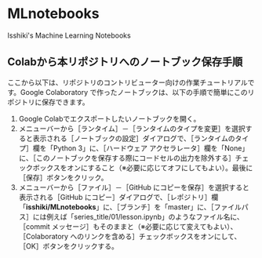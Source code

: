 # MLnotebooks
Isshiki's Machine Learning Notebooks

## Colabから本リポジトリへのノートブック保存手順

ここから以下は、リポジトリのコントリビューター向けの作業チュートリアルです。Google Colaboratory で作ったノートブックは、以下の手順で簡単にこのリポジトリに保存できます。

1. Google Colabでエクスポートしたいノートブックを開く。
2. メニューバーから［ランタイム］－［ランタイムのタイプを変更］を選択すると表示される［ノートブックの設定］ダイアログで、［ランタイムのタイプ］欄を「Python 3」に、［ハードウェア アクセラレータ］欄を「None」に、［このノートブックを保存する際にコードセルの出力を除外する］チェックボックスをオンにすること（※必要に応じてオフにしてもよい）。最後に［保存］ボタンをクリック。
3. メニューバーから［ファイル］－［GitHub にコピーを保存］を選択すると表示される［GitHub にコピー］ダイアログで、［レポジトリ］欄「**isshiki/MLnotebooks**」に、［ブランチ］を「master」に、［ファイルパス］には例えば「series_title/01/lesson.ipynb」のようなファイル名に、［commit メッセージ］もそのままと（※必要に応じて変えてもよい）、［Colaboratory へのリンクを含める］チェックボックスをオンにして、［OK］ボタンをクリックする。
